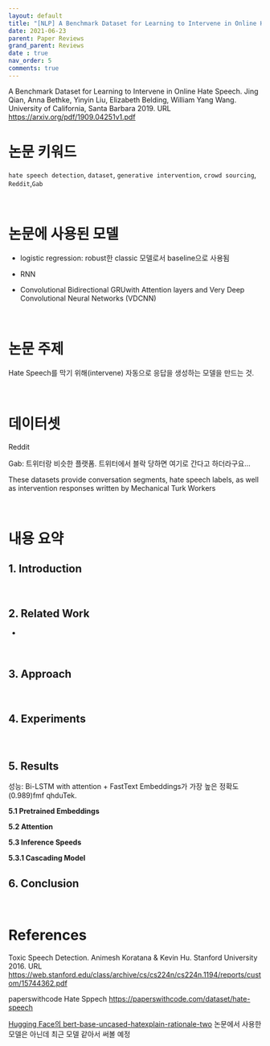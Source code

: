 ```yaml
---
layout: default
title: "[NLP] A Benchmark Dataset for Learning to Intervene in Online Hate Speech 리뷰"
date: 2021-06-23
parent: Paper Reviews
grand_parent: Reviews
date : true
nav_order: 5
comments: true
---
```




A Benchmark Dataset for Learning to Intervene in Online Hate Speech. Jing Qian, Anna Bethke, Yinyin Liu, Elizabeth Belding, William Yang Wang. University of California, Santa Barbara 2019. URL https://arxiv.org/pdf/1909.04251v1.pdf

# 논문 키워드

`hate speech detection`, `dataset`, `generative intervention`, `crowd sourcing`, `Reddit`,`Gab`

<br>

# 논문에 사용된 모델

* logistic regression: robust한 classic 모델로서 baseline으로 사용됨

* RNN

* Convolutional Bidirectional GRUwith Attention layers and Very Deep Convolutional Neural Networks (VDCNN) 

<br>

# 논문 주제 

Hate Speech를 막기 위해(intervene) 자동으로 응답을 생성하는 모델을 만드는 것. 

<br>

# 데이터셋

Reddit

Gab: 트위터랑 비슷한 플랫폼. 트위터에서 블락 당하면 여기로 간다고 하더라구요...

These datasets provide conversation segments, hate speech labels, as well as intervention responses written by Mechanical Turk Workers

<br>

# 내용 요약

## 1. Introduction



<br>

## 2. Related Work

* 

<br>

## 3. Approach





<br>

## 4. Experiments





### 

<br>

## 5. Results

성능: Bi-LSTM with attention + FastText Embeddings가 가장 높은 정확도(0.989)fmf qhduTek.

**5.1 Pretrained Embeddings**

**5.2 Attention**

**5.3 Inference Speeds**

**5.3.1 Cascading Model**





## 6. Conclusion

<br>

# References

Toxic Speech Detection. Animesh Koratana & Kevin Hu. Stanford University 2016. URL https://web.stanford.edu/class/archive/cs/cs224n/cs224n.1194/reports/custom/15744362.pdf

paperswithcode Hate Sppech https://paperswithcode.com/dataset/hate-speech

[Hugging Face의 bert-base-uncased-hatexplain-rationale-two](https://huggingface.co/Hate-speech-CNERG/bert-base-uncased-hatexplain-rationale-two) 논문에서 사용한 모델은 아닌데 최근 모델 같아서 써볼 예정